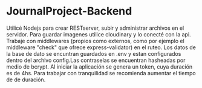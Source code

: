 # JournalProject-Backend

Utilicé Nodejs para crear RESTserver, subir y administrar archivos en el servidor. Para guardar imagenes utilice cloudinary y lo conecté con la api. Trabaje con middlewares (propios como externos, como por ejemplo el middleware "check" que ofrece express-validator) en el ruteo.
Los datos de la base de dato se encuntran guardados en .env y estan configurados dentro del archivo config.Las contraselas se encuentran hasheadas por medio de bcrypt.
Al iniciar la aplicación se genera un token, cuya duración es de 4hs. Para trabajar con tranquilidad se recomienda aumentar el tiempo de de duración.

